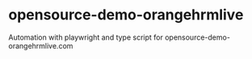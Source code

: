 # opensource-demo-orangehrmlive
Automation with playwright and type script for opensource-demo-orangehrmlive.com
